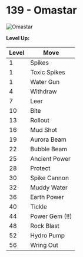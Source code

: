 # 139 - Omastar
![][139]

**Level Up:**

Level | Move
---   | ---
  1   | Spikes
  1   | Toxic Spikes
  1   | Water Gun
  4   | Withdraw
  7   | Leer
 10   | Bite
 13   | Rollout
 16   | Mud Shot
 19   | Aurora Beam
 22   | Bubble Beam
 25   | Ancient Power
 28   | Protect
 30   | Spike Cannon
 32   | Muddy Water
 36   | Earth Power
 40   | Tickle
 44   | Power Gem (!!)
 48   | Rock Blast
 52   | Hydro Pump
 56   | Wring Out



[139]: https://raw.githubusercontent.com/PokeAPI/sprites/master/sprites/pokemon/139.png "Omastar"
